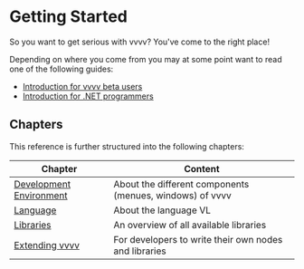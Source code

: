 # Getting Started

So you want to get serious with vvvv? You've come to the right place!

Depending on where you come from you may at some point want to read one of the following guides:

* [Introduction for vvvv beta users](beta/introduction-for-vvvv-beta-users.md)
* [Introduction for .NET programmers](dotnet/introduction-for-dotnet-programmers.md)

## Chapters

This reference is further structured into the following chapters:

| Chapter | Content |
|---|---|
| [Development Environment](hde/gui.md) | About the different components (menues, windows) of vvvv |
| [Language](language/language.md) | About the language VL | 
| [Libraries](libraries/overview.md) | An overview of all available libraries |
| [Extending vvvv](extending/overview.md) | For developers to write their own nodes and libraries |